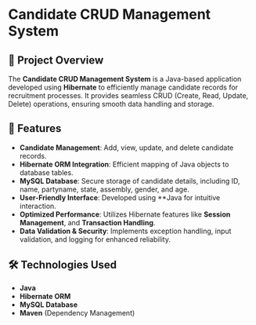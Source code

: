 # Candidate CRUD Management System  

## 📌 Project Overview  
The **Candidate CRUD Management System** is a Java-based application developed using **Hibernate** to efficiently manage candidate records for recruitment processes. It provides seamless CRUD (Create, Read, Update, Delete) operations, ensuring smooth data handling and storage.  

## 🚀 Features  
- **Candidate Management**: Add, view, update, and delete candidate records.  
- **Hibernate ORM Integration**: Efficient mapping of Java objects to database tables.  
- **MySQL Database**: Secure storage of candidate details, including ID, name, partyname, state, assembly, gender, and age.  
- **User-Friendly Interface**: Developed using **Java for intuitive interaction.  
- **Optimized Performance**: Utilizes Hibernate features like **Session Management**, and **Transaction Handling**.  
- **Data Validation & Security**: Implements exception handling, input validation, and logging for enhanced reliability.  

## 🛠️ Technologies Used  
- **Java**  
- **Hibernate ORM**  
- **MySQL Database**  
- **Maven** (Dependency Management)  
